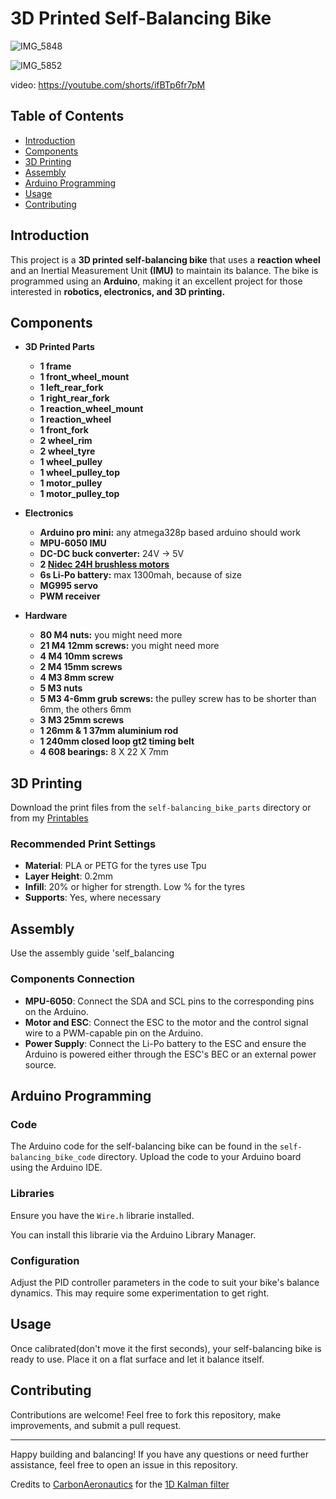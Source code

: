 # 3D Printed Self-Balancing Bike

![IMG_5848](https://github.com/user-attachments/assets/9fa83c51-07a4-46f7-a9b4-701d071ffdea)

![IMG_5852](https://github.com/user-attachments/assets/1eedc93d-6ad5-421b-bca4-9a38b7f129d1)

video: https://youtube.com/shorts/ifBTp6fr7pM

## Table of Contents
- [Introduction](#introduction)
- [Components](#components)
- [3D Printing](#3d-printing)
- [Assembly](#assembly)
- [Arduino Programming](#arduino-programming)
- [Usage](#usage)
- [Contributing](#contributing)

## Introduction

This project is a **3D printed self-balancing bike** that uses a **reaction wheel** and an Inertial Measurement Unit **(IMU)** to maintain its balance. The bike is programmed using an **Arduino**, making it an excellent project for those interested in **robotics, electronics, and 3D printing.**

## Components

- **3D Printed Parts**
  - **1 frame**
  - **1 front_wheel_mount**
  - **1 left_rear_fork**
  - **1 right_rear_fork**
  - **1 reaction_wheel_mount**
  - **1 reaction_wheel**
  - **1 front_fork**
  - **2 wheel_rim**
  - **2 wheel_tyre**
  - **1 wheel_pulley**
  - **1 wheel_pulley_top**
  - **1 motor_pulley**
  - **1 motor_pulley_top**

- **Electronics**
  - **Arduino pro mini:** any atmega328p based arduino should work
  - **MPU-6050 IMU**
  - **DC-DC buck converter:** 24V -> 5V
  - **2 [Nidec 24H brushless motors](https://www.aliexpress.us/item/3256804723483727.html?gatewayAdapt=glo2usa4itemAdapt)**
  - **6s Li-Po battery:** max 1300mah, because of size
  - **MG995 servo**
  - **PWM receiver**

- **Hardware**
  - **80 M4 nuts:** you might need more
  - **21 M4 12mm screws:** you might need more
  - **4 M4 10mm screws**
  - **2 M4 15mm screws**
  - **4 M3 8mm screw**
  - **5 M3 nuts**
  - **5 M3 4-6mm grub screws:** the pulley screw has to be shorter than 6mm, the others 6mm
  - **3 M3 25mm screws**
  - **1 26mm & 1 37mm aluminium rod**
  - **1 240mm closed loop gt2 timing belt**
  - **4 608 bearings:** 8 X 22 X 7mm

## 3D Printing

Download the print files from the `self-balancing_bike_parts` directory or from my [Printables](https://www.printables.com/model/956136-self-balancing-bike)

### Recommended Print Settings

- **Material**: PLA or PETG for the tyres use Tpu
- **Layer Height**: 0.2mm
- **Infill**: 20% or higher for strength. Low % for the tyres
- **Supports**: Yes, where necessary

## Assembly

Use the assembly guide 'self_balancing

### Components Connection

- **MPU-6050**: Connect the SDA and SCL pins to the corresponding pins on the Arduino.
- **Motor and ESC**: Connect the ESC to the motor and the control signal wire to a PWM-capable pin on the Arduino.
- **Power Supply**: Connect the Li-Po battery to the ESC and ensure the Arduino is powered either through the ESC's BEC or an external power source.

## Arduino Programming

### Code

The Arduino code for the self-balancing bike can be found in the `self-balancing_bike_code` directory. Upload the code to your Arduino board using the Arduino IDE.

### Libraries

Ensure you have the `Wire.h` librarie installed.

You can install this librarie via the Arduino Library Manager.

### Configuration

Adjust the PID controller parameters in the code to suit your bike's balance dynamics. This may require some experimentation to get right.

## Usage

Once calibrated(don't move it the first seconds), your self-balancing bike is ready to use. Place it on a flat surface and let it balance itself.

## Contributing

Contributions are welcome! Feel free to fork this repository, make improvements, and submit a pull request.

---

Happy building and balancing! If you have any questions or need further assistance, feel free to open an issue in this repository.

Credits to [CarbonAeronautics](https://github.com/CarbonAeronautics) for the [1D Kalman filter](https://github.com/CarbonAeronautics/Part-XV-1DKalmanFilter/blob/main/ArduinoCode)
